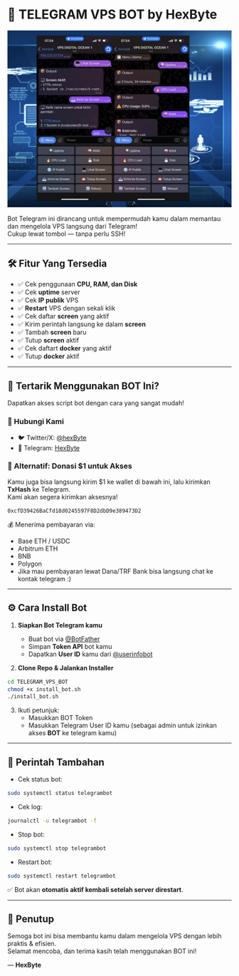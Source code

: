 # 🤖 TELEGRAM VPS BOT by HexByte

![VPS Bot](./assets/image.png)

Bot Telegram ini dirancang untuk mempermudah kamu dalam memantau dan mengelola VPS langsung dari Telegram!  
Cukup lewat tombol — tanpa perlu SSH!

---

## 🛠️ Fitur Yang Tersedia

- ✅ Cek penggunaan **CPU, RAM, dan Disk**
- ✅ Cek **uptime** server
- ✅ Cek **IP publik** VPS
- ✅ **Restart** VPS dengan sekali klik
- ✅ Cek daftar **screen** yang aktif
- ✅ Kirim perintah langsung ke dalam **screen**
- ✅ Tambah **screen** baru
- ✅ Tutup **screen** aktif
- ✅ Cek daftart **docker** yang aktif
- ✅ Tutup **docker** aktif

---

## 🚀 Tertarik Menggunakan BOT Ini?

Dapatkan akses script bot dengan cara yang sangat mudah!

### 📩 Hubungi Kami
- 🐦 Twitter/X: [@hexByte](https://x.com/fruitchest8474)  
- 💬 Telegram: [HexByte](https://t.me/topengdigital)

### 💸 Alternatif: Donasi $1 untuk Akses
Kamu juga bisa langsung kirim $1 ke wallet di bawah ini, lalu kirimkan **TxHash** ke Telegram.  
Kami akan segera kirimkan aksesnya!

```
0xcfD39426BaCfd18d0245597F8D2dbD9e389473D2
```

💰 Menerima pembayaran via:
- Base ETH / USDC  
- Arbitrum ETH  
- BNB  
- Polygon
- Jika mau pembayaran lewat Dana/TRF Bank bisa langsung chat ke kontak telegram :)

---

## ⚙️ Cara Install Bot

1. **Siapkan Bot Telegram kamu**  
   - Buat bot via [@BotFather](https://t.me/BotFather)  
   - Simpan **Token API** bot kamu  
   - Dapatkan **User ID** kamu dari [@userinfobot](https://t.me/userinfobot)  

2. **Clone Repo & Jalankan Installer**
```bash
cd TELEGRAM_VPS_BOT
chmod +x install_bot.sh
./install_bot.sh
```

3. Ikuti petunjuk:
   - Masukkan BOT Token  
   - Masukkan Telegram User ID kamu (sebagai admin untuk izinkan akses **BOT** ke telegram kamu)

---

## 🔧 Perintah Tambahan

- Cek status bot:
```bash
sudo systemctl status telegrambot
```

- Cek log:
```bash
journalctl -u telegrambot -f
```

- Stop bot:
```bash
sudo systemctl stop telegrambot
```

- Restart bot:
```bash
sudo systemctl restart telegrambot
```

✅ Bot akan **otomatis aktif kembali setelah server direstart**.

---

## 🙌 Penutup

Semoga bot ini bisa membantu kamu dalam mengelola VPS dengan lebih praktis & efisien.  
Selamat mencoba, dan terima kasih telah menggunakan BOT ini!

—
**HexByte**
